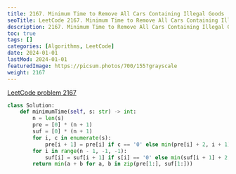 ```yaml
---
title: 2167. Minimum Time to Remove All Cars Containing Illegal Goods
seoTitle: LeetCode 2167. Minimum Time to Remove All Cars Containing Illegal Goods | Python solution and explanation
description: 2167. Minimum Time to Remove All Cars Containing Illegal Goods
toc: true
tags: []
categories: [Algorithms, LeetCode]
date: 2024-01-01
lastMod: 2024-01-01
featuredImage: https://picsum.photos/700/155?grayscale
weight: 2167
---
```


[LeetCode problem 2167](https://leetcode.com/problems/minimum-time-to-remove-all-cars-containing-illegal-goods/)

```python
class Solution:
    def minimumTime(self, s: str) -> int:
        n = len(s)
        pre = [0] * (n + 1)
        suf = [0] * (n + 1)
        for i, c in enumerate(s):
            pre[i + 1] = pre[i] if c == '0' else min(pre[i] + 2, i + 1)
        for i in range(n - 1, -1, -1):
            suf[i] = suf[i + 1] if s[i] == '0' else min(suf[i + 1] + 2, n - i)
        return min(a + b for a, b in zip(pre[1:], suf[1:]))

```
